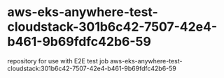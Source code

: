 # aws-eks-anywhere-test-cloudstack-301b6c42-7507-42e4-b461-9b69fdfc42b6-59
repository for use with E2E test job aws-eks-anywhere-test-cloudstack:301b6c42-7507-42e4-b461-9b69fdfc42b6-59
